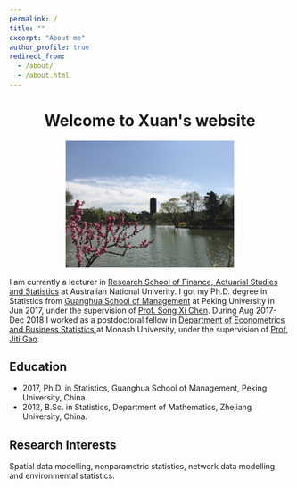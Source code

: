 ```yaml
---
permalink: /
title: ""
excerpt: "About me"
author_profile: true
redirect_from: 
  - /about/
  - /about.html
---
```

<h1 align="center"> Welcome to Xuan's website </h1>

<p align="center">
<img src="../images/weiming.jpeg" width="60%" height="30%">
</p>

I am currently a lecturer in [Research School of Finance, Actuarial Studies and Statistics](https://rsfas.anu.edu.au/) at Australian National Univerity. I got my Ph.D. degree in Statistics from [Guanghua School of Management](http://www.gsm.pku.edu.cn/) at Peking University in Jun 2017, under the supervision of [Prof. Song Xi Chen](https://www.songxichen.com/). During Aug 2017- Dec 2018 I worked as a postdoctoral fellow in [Department of Econometrics and Business Statistics ](https://www.monash.edu/business/econometrics-and-business-statistics) at Monash University, under the supervision of [Prof. Jiti Gao](https://users.monash.edu/~jgao/). 

**Education**
------
- 2017, Ph.D. in Statistics, Guanghua School of Management, Peking University, China. 
- 2012, B.Sc. in Statistics, Department of Mathematics, Zhejiang University, China.

**Research Interests**
------
Spatial data modelling, nonparametric statistics, network data modelling and environmental statistics.

